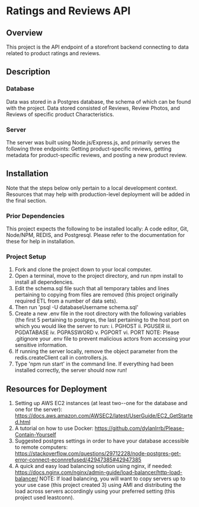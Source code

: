 # Ratings and Reviews API
## Overview
This project is the API endpoint of a storefront backend connecting to data related to product ratings and reviews. 
## Description
### Database
Data was stored in a Postgres database, the schema of which can be found with the project. Data stored consisted of Reviews, Review Photos, and Reviews of specific product Characteristics. 
### Server
The server was built using Node.js/Express.js, and primarily serves the following three endpoints: Getting product-specific reviews, getting metadata for product-specific reviews, and posting a new product review.
## Installation
Note that the steps below only pertain to a local development context. Resources that may help with production-level deployment will be added in the final section.
### Prior Dependencies
This project expects the following to be installed locally: A code editor, Git, Node/NPM, REDIS, and Postgresql. Please refer to the documentation for these for help in installation.
### Project Setup
1. Fork and clone the project down to your local computer.
2. Open a terminal, move to the project directory, and run npm install to install all dependencies.
3. Edit the schema.sql file such that all temporary tables and lines pertaining to copying from files are removed (this project originally required ETL from a number of data sets). 
4. Then run 'psql -U databaseUsername schema.sql'
5. Create a new .env file in the root directory with the following variables (the first 5 pertaining to postgres, the last pertaining to the host port on which you would like the server to run:
  i. PGHOST
  ii. PGUSER
  iii. PGDATABASE
  iv. PGPASSWORD
  v. PGPORT
  vi. PORT
NOTE: Please .gitignore your .env file to prevent malicious actors from accessing your sensitive information.
6. If running the server locally, remove the object parameter from the redis.createClient call in controllers.js.
7. Type 'npm run start' in the command line. If everything had been installed correctly, the server should now run!
## Resources for Deployment
1. Setting up AWS EC2 instances (at least two--one for the database and one for the server): https://docs.aws.amazon.com/AWSEC2/latest/UserGuide/EC2_GetStarted.html
2. A tutorial on how to use Docker: https://github.com/dylanlrrb/Please-Contain-Yourself
3. Suggested postgres settings in order to have your database accessible to remote computers: https://stackoverflow.com/questions/29712228/node-postgres-get-error-connect-econnrefused/42947385#42947385
4. A quick and easy load balancing solution using nginx, if needed: https://docs.nginx.com/nginx/admin-guide/load-balancer/http-load-balancer/
NOTE: If load balancing, you will want to copy servers up to your use case (this project created 3) using AMI and distributing the load across servers accordingly using your preferred setting (this project used leastconn).

